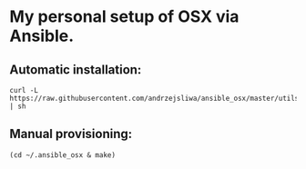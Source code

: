 # My personal setup of OSX via Ansible.

## Automatic installation:

```
curl -L https://raw.githubusercontent.com/andrzejsliwa/ansible_osx/master/utils/install.sh | sh
```

## Manual provisioning:

```
(cd ~/.ansible_osx & make)
```
